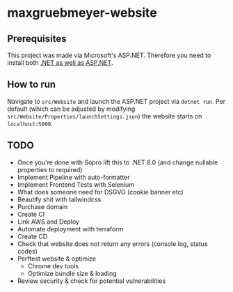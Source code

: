# maxgruebmeyer-website

## Prerequisites

This project was made via Microsoft's ASP.NET. Therefore you need to install both
[.NET as well as ASP.NET](https://dotnet.microsoft.com/en-us/download).

## How to run

Navigate to `src/Website` and launch the ASP.NET project via `dotnet run`.
Per default (which can be adjusted by modifying `src/Website/Properties/launchSettings.json`)
the website starts on `localhost:5000`.

## TODO

- Once you're done with Sopro lift this to .NET 8.0 (and change nullable properties to required)
- Implement Pipeline with auto-formatter
- Implement Frontend Tests with Selenium
- What does someone need for DSGVO (cookie banner etc)
- Beautify shit with tailwindcss
- Purchase domain
- Create CI
- Link AWS and Deploy
- Automate deployment with terraform
- Create CD
- Check that website does not return any errors (console log, status codes)
- Perftest website & optimize
    - Chrome dev tools
    - Optimize bundle size & loading
- Review security & check for potential vulnerabilities
